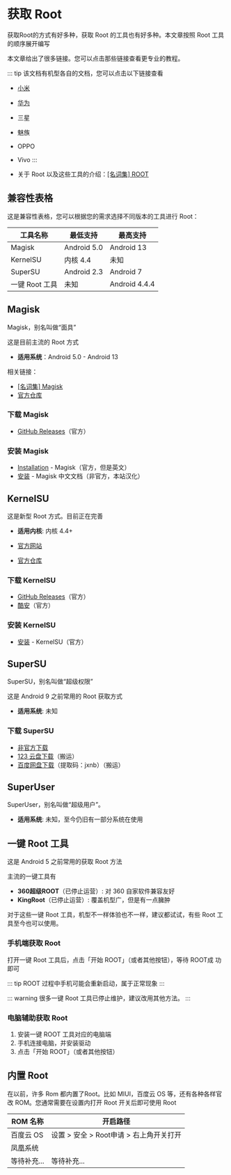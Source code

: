 # 获取 Root

获取Root的方式有好多种，获取 Root 的工具也有好多种。本文章按照 Root 工具的顺序展开编写

本文章给出了很多链接。您可以点击那些链接查看更专业的教程。

::: tip
该文档有机型各自的文档，您可以点击以下链接查看

* [小米](xiaomi.md)
* [华为](huawei.md)
* 三星
* 魅族
* OPPO
* Vivo
:::

* 关于 Root 以及这些工具的介绍：[[名词集] ROOT](../../../normal/noun.md#root)

## 兼容性表格

这是兼容性表格，您可以根据您的需求选择不同版本的工具进行 Root：

| 工具名称       | 最低支持    | 最高支持      |
| -------------- | ----------- | ------------- |
| Magisk         | Android 5.0 | Android 13    |
| KernelSU       | 内核 4.4    | 未知          |
| SuperSU        | Android 2.3 | Android 7     |
| 一键 Root 工具 | 未知        | Android 4.4.4 |

## Magisk <Badge type="tip" text="推荐" vertical="top" />

Magisk，别名叫做“面具”

这是目前主流的 Root 方式

* __适用系统__：Android 5.0 - Android 13

相关链接：

* [[名词集] Magisk](../../../normal/noun.md#magisk)
* [官方仓库](https://github.com/topjohnwu/Magisk)

### 下载 Magisk

* [GitHub Releases](https://github.com/topjohnwu/Magisk/releases/latest)（官方）

### 安装 Magisk

* [Installation](https://topjohnwu.github.io/Magisk/install.html) - Magisk（官方，但是英文）
* [安装](https://jesse205.github.io/MagiskChineseDocument/install.html) - Magisk 中文文档（非官方，本站汉化）

## KernelSU <Badge type="tip" text="推荐高级用户使用" vertical="top" />

这是新型 Root 方式。目前正在完善

* __适用内核__: 内核 4.4+

* [官方网站](https://kernelsu.org/)
* [官方仓库](https://github.com/tiann/KernelSU)

### 下载 KernelSU

* [GitHub Releases](https://github.com/tiann/KernelSU/releases)（官方）
* [酷安](https://www.coolapk.com/apk/me.weishu.kernelsu)（官方）

### 安装 KernelSU

* [安装](https://kernelsu.org/zh_CN/guide/installation.html) - KernelSU（官方）

## SuperSU

SuperSU，别名叫做“超级权限”

这是 Android 9 之前常用的 Root 获取方式

* __适用系统__: 未知

### 下载 SuperSU

* [非官方下载](https://supersuroot.org/download/)
* [123 云盘下载](https://www.123pan.com/s/G7a9-mpek)（搬运）
* [百度网盘下载](https://pan.baidu.com/s/1D-xltDWSZHZmKbqULMknsw?pwd=jxnb)（提取码：jxnb）（搬运）

## SuperUser

SuperUser，别名叫做“超级用户”。

* __适用系统__: 未知，至今仍旧有一部分系统在使用

## 一键 Root 工具 <Badge type="warning" text="不推荐" vertical="top" />

这是 Android 5 之前常用的获取 Root 方法

主流的一键工具有

* __360超级ROOT__（已停止运营）: 对 360 自家软件兼容友好
* __KingRoot__（已停止运营）: 覆盖机型广，但是有一点臃肿

对于这些一键 Root 工具，机型不一样体验也不一样，建议都试试，有些 Root 工具至今也可以使用。

### 手机端获取 Root

打开一键 Root 工具后，点击「开始 ROOT」（或者其他按钮），等待 ROOT成 功即可

::: tip
ROOT 过程中手机可能会重新启动，属于正常现象
:::

::: warning
很多一键 Root 工具已停止维护，建议改用其他方法。
:::

### 电脑辅助获取 Root

1. 安装一键 ROOT 工具对应的电脑端
2. 手机连接电脑，并安装驱动
3. 点击「开始 ROOT」（或者其他按钮）

## 内置 Root

在以前，许多 Rom 都内置了Root。比如 MIUI，百度云 OS 等，还有各种各样官改 ROM。您通常需要在设置内打开 Root 开关后即可使用 Root

| ROM 名称    | 开启路径                                |
| ----------- | --------------------------------------- |
| 百度云 OS   | 设置 > 安全 > Root申请 > 右上角开关打开 |
| 凤凰系统    |                                         |
| 等待补充... | 等待补充...                             |
